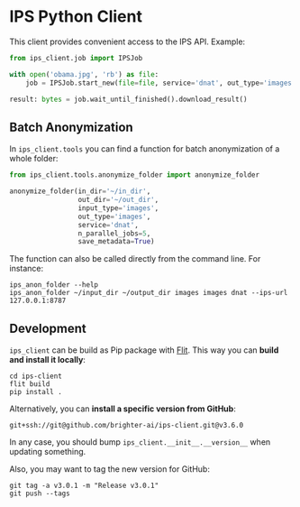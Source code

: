 # IPS Python Client

This client provides convenient access to the IPS API. Example:

```python
from ips_client.job import IPSJob

with open('obama.jpg', 'rb') as file:
    job = IPSJob.start_new(file=file, service='dnat', out_type='images')

result: bytes = job.wait_until_finished().download_result()
```

## Batch Anonymization

In `ips_client.tools` you can find a function for batch anonymization of a whole folder: 

```python
from ips_client.tools.anonymize_folder import anonymize_folder

anonymize_folder(in_dir='~/in_dir', 
                 out_dir='~/out_dir', 
                 input_type='images',
                 out_type='images',
                 service='dnat',
                 n_parallel_jobs=5,
                 save_metadata=True)
```

The function can also be called directly from the command line. For instance:

```shell
ips_anon_folder --help
ips_anon_folder ~/input_dir ~/output_dir images images dnat --ips-url 127.0.0.1:8787
```


## Development

`ips_client` can be build as Pip package with [Flit](https://flit.readthedocs.io/). This way you can **build and install it locally**:

```shell
cd ips-client
flit build
pip install .
```

Alternatively, you can **install a specific version from GitHub**:

```shell
git+ssh://git@github.com/brighter-ai/ips-client.git@v3.6.0
```

In any case, you should bump `ips_client.__init__.__version__` when updating something.

Also, you may want to tag the new version for GitHub:

```shell
git tag -a v3.0.1 -m "Release v3.0.1"
git push --tags
```
